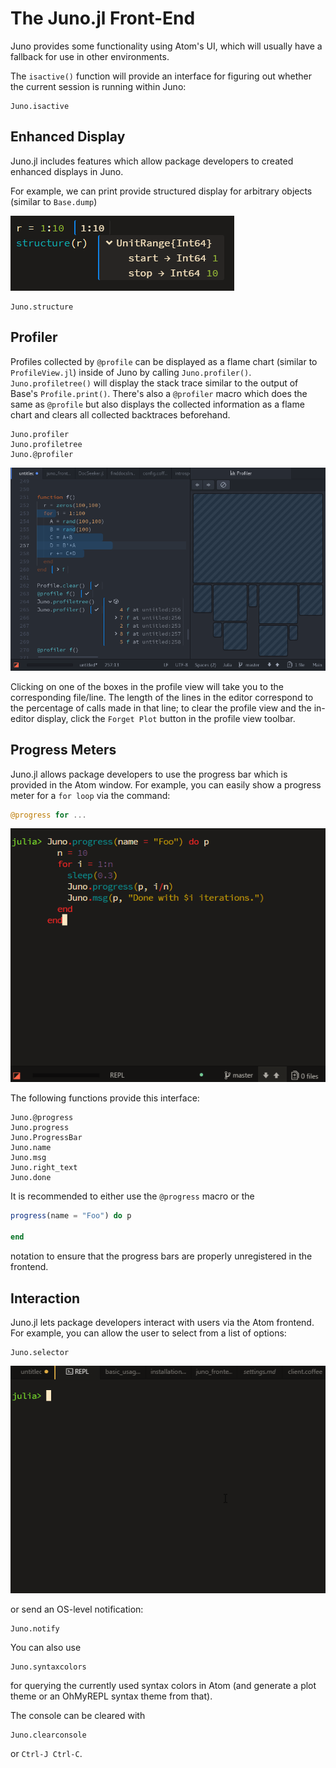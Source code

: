# The Juno.jl Front-End
Juno provides some functionality using Atom's UI, which will usually have a
fallback for use in other environments.

The `isactive()` function will provide an interface for figuring out whether the
current session is running within Juno:

```@docs
Juno.isactive
```

## Enhanced Display

Juno.jl includes features which allow package developers to created enhanced displays
in Juno.

For example, we can print provide structured display for arbitrary objects (similar to `Base.dump`)

![structure](../assets/structure.png)

```@docs
Juno.structure
```

## Profiler
Profiles collected by `@profile` can be displayed as a flame chart (similar to `ProfileView.jl`)
inside of Juno by calling `Juno.profiler()`. `Juno.profiletree()` will display the stack
trace similar to the output of Base's `Profile.print()`. There's also a `@profiler` macro
which does the same as `@profile` but also displays the collected information as a flame chart
and clears all collected backtraces beforehand.

```@docs
Juno.profiler
Juno.profiletree
Juno.@profiler
```
![profiler](../assets/profiler.png)

Clicking on one of the boxes in the profile view will take you to the corresponding file/line.
The length of the lines in the editor correspond to the percentage of calls made in that line;
to clear the profile view and the in-editor display, click the `Forget Plot` button in the
profile view toolbar.

## Progress Meters

Juno.jl allows package developers to use the progress bar which is provided in the
Atom window. For example, you can easily show a progress meter for a `for loop`
via the command:

```julia
@progress for ...
```

![progress](../assets/progress.gif)

The following functions provide this interface:

```@docs
Juno.@progress
Juno.progress
Juno.ProgressBar
Juno.name
Juno.msg
Juno.right_text
Juno.done
```

It is recommended to either use the `@progress` macro or the
```julia
progress(name = "Foo") do p

end
```
notation to ensure that the progress bars are properly unregistered in the
frontend.

## Interaction

Juno.jl lets package developers interact with users via the Atom frontend. For example,
you can allow the user to select from a list of options:

```@docs
Juno.selector
```

![selector](../assets/selector.gif)

or send an OS-level notification:

```@docs
Juno.notify
```

You can also use

```@docs
Juno.syntaxcolors
```

for querying the currently used syntax colors in Atom (and generate a plot theme or an OhMyREPL syntax theme from that).

The console can be cleared with
```@docs
Juno.clearconsole
```
or `Ctrl-J Ctrl-C`.
